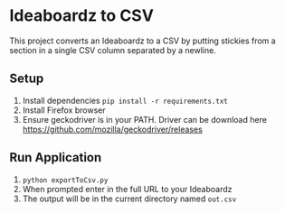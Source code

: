 # Ideaboardz to CSV
This project converts an Ideaboardz to a CSV by putting stickies from a section in a single CSV column separated by a newline.

## Setup
1. Install dependencies `pip install -r requirements.txt`
2. Install Firefox browser
3. Ensure geckodriver is in your PATH. Driver can be download here https://github.com/mozilla/geckodriver/releases

## Run Application
1. `python exportToCsv.py`
2. When prompted enter in the full URL to your Ideaboardz
3. The output will be in the current directory named `out.csv`
